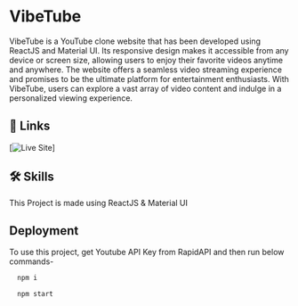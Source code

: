 
# VibeTube

VibeTube is a YouTube clone website that has been developed using ReactJS and Material UI. Its responsive design makes it accessible from any device or screen size, allowing users to enjoy their favorite videos anytime and anywhere. The website offers a seamless video streaming experience and promises to be the ultimate platform for entertainment enthusiasts. With VibeTube, users can explore a vast array of video content and indulge in a personalized viewing experience.


## 🔗 Links
[![Live Site](https://img.shields.io/badge/live_site-000?style=for-the-badge&logo=ko-fi&logoColor=white)]
## 🛠 Skills
This Project is made using ReactJS & Material UI

## Deployment

To use this project, get Youtube API Key from RapidAPI and then run below commands-

```bash
  npm i
```
```bash
  npm start
```

